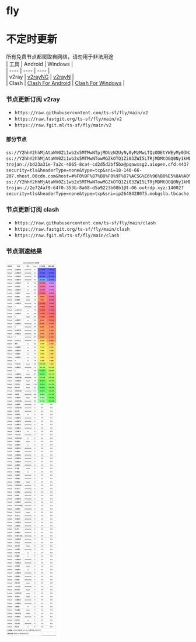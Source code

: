 # fly
# 不定时更新
所有免费节点都爬取自网络，请勿用于非法用途  
|  工具  | Android  | Windows  |  
|  ----  | ----   | ----  |  
| v2ray  | [v2rayNG](https://github.com/2dust/v2rayNG/releases) | [v2rayN](https://github.com/2dust/v2rayN/releases) |  
| Clash  | [Clash For Android](https://github.com/Kr328/ClashForAndroid/releases) | [Clash For Windows](https://github.com/Fndroid/clash_for_windows_pkg/releases) | 
  
### 节点更新订阅  v2ray
- `https://raw.githubusercontent.com/ts-sf/fly/main/v2`  
- `https://raw.fastgit.org/ts-sf/fly/main/v2`  
- `https://raw.fgit.ml/ts-sf/fly/main/v2`  
#### 部分节点  
``` 
ss://Y2hhY2hhMjAtaWV0Zi1wb2x5MTMwNTpjMDUzN2UyNy0yMzMwLTQzODEtYWEyMy03N2QwYzkxZWVmNDE=@free.themars.top:32102#%F0%9F%87%AF%F0%9F%87%B5JP%E6%97%A5%E6%9C%AC
ss://Y2hhY2hhMjAtaWV0Zi1wb2x5MTMwNTowMGZkOTQ1Zi03ZWI5LTRjMDMtOGQ0Ny1kMDA0NGZlM2ZhZTI=@zjcu.artehr.org:32003#%F0%9F%87%AF%F0%9F%87%B5JP%E6%97%A5%E6%9C%AC2
trojan://bd23a31e-7a2c-4065-8ca4-cd2d5d2bf5ba@pqawssg2.aiopen.cfd:443?security=tls&headerType=none&type=tcp&sni=18-140-66-207.nhost.00cdn.com&host=#%F0%9F%87%B8%F0%9F%87%ACSG%E6%96%B0%E5%8A%A0%E5%9D%A1
ss://Y2hhY2hhMjAtaWV0Zi1wb2x5MTMwNTowMGZkOTQ1Zi03ZWI5LTRjMDMtOGQ0Ny1kMDA0NGZlM2ZhZTI=@tjcu.artehr.org:32006#%F0%9F%87%B0%F0%9F%87%B7KR%E9%9F%A9%E5%9B%BD
trojan://2e724af9-64f0-353b-8a68-d5a9223b08b1@t-06.outrdp.xyz:14002?security=tls&headerType=none&type=tcp&sni=ip2648428075.mobgslb.tbcache.com&host=#%F0%9F%87%AD%F0%9F%87%B0HK%E9%A6%99%E6%B8%AF
```
### 节点更新订阅  clash
- `https://raw.githubusercontent.com/ts-sf/fly/main/clash`  
- `https://raw.fastgit.org/ts-sf/fly/main/clash`  
- `https://raw.fgit.ml/ts-sf/fly/main/clash`  

### 节点测速结果
![image](traffic.png)
